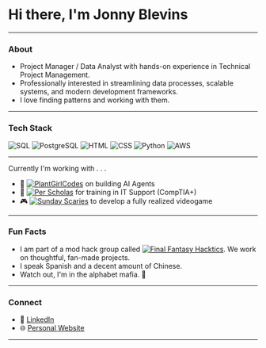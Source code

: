# Hi there, I'm Jonny Blevins

---

### About

- Project Manager / Data Analyst with hands-on experience in Technical Project Management.
- Professionally interested in streamlining data processes, scalable systems, and modern development frameworks.
- I love finding patterns and working with them.

---

### Tech Stack
![SQL](https://img.shields.io/badge/-SQL-003B57?style=flat-square&logo=sqlite&logoColor=white)
![PostgreSQL](https://img.shields.io/badge/-PostgreSQL-336791?style=flat-square&logo=postgresql&logoColor=white)
![HTML](https://img.shields.io/badge/-HTML-red?style=flat-square&logo=html5&logoColor=white)
![CSS](https://img.shields.io/badge/-CSS-1572B6?style=flat-square&logo=css3&logoColor=white)
![Python](https://img.shields.io/badge/-Python-3776AB?style=flat-square&logo=python&logoColor=white)
![AWS](https://img.shields.io/badge/-AWS-232F3E?style=flat-square&logo=amazonaws&logoColor=white)

---

Currently I'm working with . . .
- 🌱 [![PlantGirlCodes](https://img.shields.io/badge/PlantGirlCodes-%20-lightgreen?style=flat-square&logo=github)](https://github.com/plantgirlcodes) on building AI Agents
- 🔭 [![Per Scholas](https://img.shields.io/badge/Per_Scholas-%20-blue?style=flat-square&logo=education)](https://perscholas.org/) for training in IT Support (CompTIA+)
- 🎮 [![Sunday Scaries](https://img.shields.io/badge/Sunday_Scaries-%20-purple?style=flat-square&logo=github)](https://github.com/Sunday-Scaries/witch-hat) to develop a fully realized videogame

---

### Fun Facts

- I am part of a mod hack group called [![Final Fantasy Hacktics](https://img.shields.io/badge/Final_Fantasy_Hacktics-%20-red?style=flat-square&logo=gamepad)](https://ffhacktics.com/). We work on thoughtful, fan-made projects.
- I speak Spanish and a decent amount of Chinese.
- Watch out, I'm in the alphabet mafia. 🌈

---

### Connect

- 💼 [LinkedIn](https://www.linkedin.com/in/jonnyblevins/)
- 🌐 [Personal Website](https://jonnyblevins.com)

---
